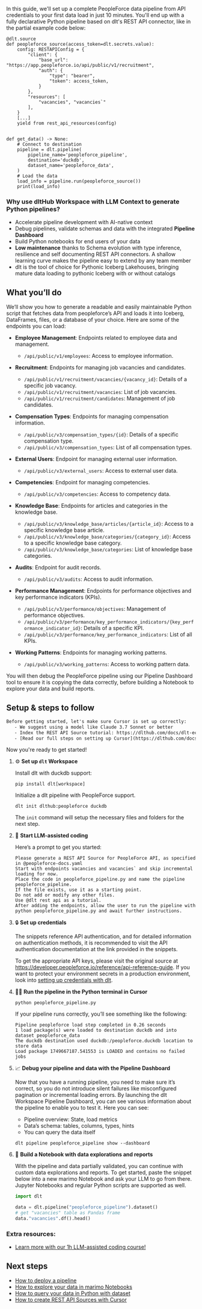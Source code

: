 In this guide, we'll set up a complete PeopleForce data pipeline from API credentials to your first data load in just 10 minutes. You'll end up with a fully declarative Python pipeline based on dlt's REST API connector, like in the partial example code below:

```python-outcome
@dlt.source
def peopleforce_source(access_token=dlt.secrets.value):
    config: RESTAPIConfig = {
        "client": {
            "base_url": "https://app.peopleforce.io/api/public/v1/recruitment",
            "auth": {
                "type": "bearer",
                "token": access_token,
            }
        },
        "resources": [
            "vacancies", "vacancies`"
        ],
    }
    [...]
    yield from rest_api_resources(config)


def get_data() -> None:
    # Connect to destination
    pipeline = dlt.pipeline(
        pipeline_name='peopleforce_pipeline',
        destination='duckdb',
        dataset_name='peopleforce_data', 
    )
    # Load the data
    load_info = pipeline.run(peopleforce_source())
    print(load_info) 
```

### Why use dltHub Workspace with LLM Context to generate Python pipelines?

- Accelerate pipeline development with AI-native context
- Debug pipelines, validate schemas and data with the integrated **Pipeline Dashboard**
- Build Python notebooks for end users of your data
- **Low maintenance** thanks to Schema evolution with type inference, resilience and self documenting REST API connectors. A shallow learning curve makes the pipeline easy to extend by any team member
- dlt is the tool of choice for Pythonic Iceberg Lakehouses, bringing mature data loading to pythonic Iceberg with or without catalogs

## What you’ll do

We’ll show you how to generate a readable and easily maintainable Python script that fetches data from peopleforce’s API and loads it into Iceberg, DataFrames, files, or a database of your choice. Here are some of the endpoints you can load:

- **Employee Management**: Endpoints related to employee data and management.
  - `/api/public/v1/employees`: Access to employee information.

- **Recruitment**: Endpoints for managing job vacancies and candidates.
  - `/api/public/v1/recruitment/vacancies/{vacancy_id}`: Details of a specific job vacancy.
  - `/api/public/v1/recruitment/vacancies`: List of job vacancies.
  - `/api/public/v1/recruitment/candidates`: Management of job candidates.

- **Compensation Types**: Endpoints for managing compensation information.
  - `/api/public/v3/compensation_types/{id}`: Details of a specific compensation type.
  - `/api/public/v3/compensation_types`: List of all compensation types.

- **External Users**: Endpoint for managing external user information.
  - `/api/public/v3/external_users`: Access to external user data.

- **Competencies**: Endpoint for managing competencies.
  - `/api/public/v3/competencies`: Access to competency data.

- **Knowledge Base**: Endpoints for articles and categories in the knowledge base.
  - `/api/public/v3/knowledge_base/articles/{article_id}`: Access to a specific knowledge base article.
  - `/api/public/v3/knowledge_base/categories/{category_id}`: Access to a specific knowledge base category.
  - `/api/public/v3/knowledge_base/categories`: List of knowledge base categories.

- **Audits**: Endpoint for audit records.
  - `/api/public/v3/audits`: Access to audit information.

- **Performance Management**: Endpoints for performance objectives and key performance indicators (KPIs).
  - `/api/public/v3/performance/objectives`: Management of performance objectives.
  - `/api/public/v3/performance/key_performance_indicators/{key_performance_indicator_id}`: Details of a specific KPI.
  - `/api/public/v3/performance/key_performance_indicators`: List of all KPIs.

- **Working Patterns**: Endpoints for managing working patterns.
  - `/api/public/v3/working_patterns`: Access to working pattern data.

You will then debug the PeopleForce pipeline using our Pipeline Dashboard tool to ensure it is copying the data correctly, before building a Notebook to explore your data and build reports.

## Setup & steps to follow

```default
Before getting started, let's make sure Cursor is set up correctly:
   - We suggest using a model like Claude 3.7 Sonnet or better
   - Index the REST API Source tutorial: https://dlthub.com/docs/dlt-ecosystem/verified-sources/rest_api/ and add it to context as **@dlt rest api**
   - [Read our full steps on setting up Cursor](https://dlthub.com/docs/dlt-ecosystem/llm-tooling/cursor-restapi#23-configuring-cursor-with-documentation)
```

Now you're ready to get started!

1. ⚙️ **Set up `dlt` Workspace**
    
    Install dlt with duckdb support:
    ```shell
    pip install dlt[workspace]
    ```

    Initialize a dlt pipeline with PeopleForce support.
    ```shell
    dlt init dlthub:peopleforce duckdb
    ```

    The `init` command will setup the necessary files and folders for the next step.
    
2. 🤠 **Start LLM-assisted coding**
    
    Here’s a prompt to get you started:
    
    ```prompt
    Please generate a REST API Source for PeopleForce API, as specified in @peopleforce-docs.yaml 
    Start with endpoints vacancies and vacancies` and skip incremental loading for now. 
    Place the code in peopleforce_pipeline.py and name the pipeline peopleforce_pipeline. 
    If the file exists, use it as a starting point. 
    Do not add or modify any other files. 
    Use @dlt rest api as a tutorial. 
    After adding the endpoints, allow the user to run the pipeline with python peopleforce_pipeline.py and await further instructions.
    ```

    
3. 🔒 **Set up credentials** 
    
    The snippets reference API authentication, and for detailed information on authentication methods, it is recommended to visit the API authentication documentation at the link provided in the snippets.
    
    To get the appropriate API keys, please visit the original source at https://developer.peopleforce.io/reference/api-reference-guide.
    If you want to protect your environment secrets in a production environment, look into [setting up credentials with dlt](https://dlthub.com/docs/walkthroughs/add_credentials).
    
4. 🏃‍♀️ **Run the pipeline in the Python terminal in Cursor**
    
    ```shell
    python peopleforce_pipeline.py
    ```
    
    If your pipeline runs correctly, you’ll see something like the following:
    
    ```shell
    Pipeline peopleforce load step completed in 0.26 seconds
    1 load package(s) were loaded to destination duckdb and into dataset peopleforce_data
    The duckdb destination used duckdb:/peopleforce.duckdb location to store data
    Load package 1749667187.541553 is LOADED and contains no failed jobs
    ```
    
5. 📈 **Debug your pipeline and data with the Pipeline Dashboard**

    Now that you have a running pipeline, you need to make sure it’s correct, so you do not introduce silent failures like misconfigured pagination or incremental loading errors. By launching the dlt Workspace Pipeline Dashboard, you can see various information about the pipeline to enable you to test it. Here you can see:
    - Pipeline overview: State, load metrics
    - Data’s schema: tables, columns, types, hints
    - You can query the data itself
    
    ```shell
    dlt pipeline peopleforce_pipeline show --dashboard
    ```
    
6. 🐍 **Build a Notebook with data explorations and reports**

    With the pipeline and data partially validated, you can continue with custom data explorations and reports. To get started, paste the snippet below into a new marimo Notebook and ask your LLM to go from there. Jupyter Notebooks and regular Python scripts are supported as well.

    
    ```python
    import dlt

   data = dlt.pipeline("peopleforce_pipeline").dataset()
   # get "vacancies" table as Pandas frame
   data."vacancies".df().head()
    ```

### Extra resources:

- [Learn more with our 1h LLM-assisted coding course!](https://www.youtube.com/watch?v=GGid70rnJuM)

## Next steps

- [How to deploy a pipeline](https://dlthub.com/docs/walkthroughs/deploy-a-pipeline)
- [How to explore your data in marimo Notebooks](https://dlthub.com/docs/general-usage/dataset-access/marimo)
- [How to query your data in Python with dataset](https://dlthub.com/docs/general-usage/dataset-access/dataset)
- [How to create REST API Sources with Cursor](https://dlthub.com/docs/dlt-ecosystem/llm-tooling/cursor-restapi)
